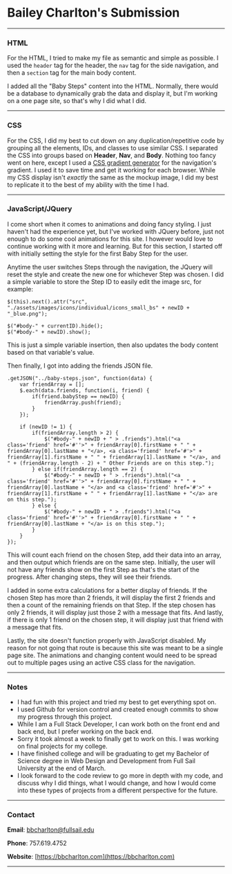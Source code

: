 # Bailey Charlton's Submission
___

### HTML

For the HTML, I tried to make my file as semantic and simple as possible. I used the ```header``` tag for the header, the ```nav``` tag for the side navigation, and then a ```section``` tag for the main body content.

I added all the "Baby Steps" content into the HTML. Normally, there would be a database to dynamically grab the data and display it, but I'm working on a one page site, so that's why I did what I did.

___

### CSS

For the CSS, I did my best to cut down on any duplication/repetitive code by grouping all the elements, IDs, and classes to use similar CSS. I separated the CSS into groups based on **Header**, **Nav**, and **Body**. Nothing too fancy went on here, except I used a [CSS gradient generator](http://www.colorzilla.com/gradient-editor/) for the navigation's gradient. I used it to save time and get it working for each browser. While my CSS display isn't _exactly_ the same as the mockup image, I did my best to replicate it to the best of my ability with the time I had.

___

### JavaScript/JQuery

I come short when it comes to animations and doing fancy styling. I just haven't had the experience yet, but I've worked with JQuery before, just not enough to do some cool animations for this site. I however would love to continue working with it more and learning. But for this section, I started off with initially setting the style for the first Baby Step for the user.

Anytime the user switches Steps through the navigation, the JQuery will reset the style and create the new one for whichever Step was chosen. I did a simple variable to store the Step ID to easily edit the image src, for example:

```
$(this).next().attr("src", "./assets/images/icons/individual/icons_small_bs" + newID + "_blue.png");

$("#body-" + currentID).hide();
$("#body-" + newID).show();
```

This is just a simple variable insertion, then also updates the body content based on that variable's value.

Then finally, I got into adding the friends JSON file.

```
.getJSON("../baby-steps.json", function(data) {
	var friendArray = [];
	$.each(data.friends, function(i, friend) {
		if(friend.babyStep == newID) {
			friendArray.push(friend);
		}
	});

	if (newID != 1) {
		if(friendArray.length > 2) {
			$("#body-" + newID + " > .friends").html("<a class='friend' href='#''>" + friendArray[0].firstName + " " + friendArray[0].lastName + "</a>, <a class='friend' href='#'>" + friendArray[1].firstName + " " + friendArray[1].lastName + "</a>, and " + (friendArray.length - 2) + " Other Friends are on this step.");
		} else if(friendArray.length == 2) {
			$("#body-" + newID + " > .friends").html("<a class='friend' href='#''>" + friendArray[0].firstName + " " + friendArray[0].lastName + "</a> and <a class='friend' href='#'>" + friendArray[1].firstName + " " + friendArray[1].lastName + "</a> are on this step.");					
		} else {
			$("#body-" + newID + " > .friends").html("<a class='friend' href='#''>" + friendArray[0].firstName + " " + friendArray[0].lastName + "</a> is on this step.");										
		}
	}
});
```

This will count each friend on the chosen Step, add their data into an array, and then output which friends are on the same step. Initially, the user will not have any friends show on the first Step as that's the start of the progress. After changing steps, they will see their friends. 

I added in some extra calculations for a better display of friends. If the chosen Step has more than 2 friends, it will display the first 2 friends and then a count of the remaining friends on that Step. If the step chosen has only 2 friends, it will display just those 2 with a message that fits. And lastly, if there is only 1 friend on the chosen step, it will display just that friend with a message that fits.

Lastly, the site doesn't function properly with JavaScript disabled. My reason for not going that route is because this site was meant to be a single page site. The animations and changing content would need to be spread out to multiple pages using an active CSS class for the navigation.

___

### Notes

* I had fun with this project and tried my best to get everything spot on. 
* I used Github for version control and created enough commits to show my progress through this project. 
* While I am a Full Stack Developer, I can work both on the front end and back end, but I prefer working on the back end.
* Sorry it took almost a week to finally get to work on this. I was working on final projects for my college.
* I have finished college and will be graduating to get my Bachelor of Science degree in Web Design and Development from Full Sail University at the end of March.
* I look forward to the code review to go more in depth with my code, and discuss why I did things, what I would change, and how I would come into these types of projects from a different perspective for the future.

___

### Contact

**Email**: bbcharlton@fullsail.edu

**Phone**: 757.619.4752

**Website**: [https://bbcharlton.com](https://bbcharlton.com)

___